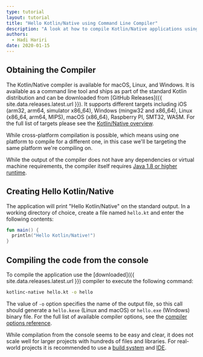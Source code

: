 ```yaml
---
type: tutorial
layout: tutorial
title: "Hello Kotlin/Native using Command Line Compiler"
description: "A look at how to compile Kotlin/Native applications using the command line compiler"
authors: 
  - Hadi Hariri
date: 2020-01-15
---
```


<!--- To become a How-To. Need to change type to new "HowTo" --->


## Obtaining the Compiler

The Kotlin/Native compiler is available for macOS, Linux, and Windows. It is available as a command line tool and ships as part of the standard Kotlin distribution and can be downloaded from [GitHub Releases]({{ site.data.releases.latest.url }}). It supports
different targets including iOS (arm32, arm64, simulator x86_64), Windows (mingw32 and x86_64),
Linux (x86_64, arm64, MIPS), macOS (x86_64), Raspberry PI, SMT32, WASM. For the full list of targets please see the [Kotlin/Native overview](/docs/reference/native-overview.html). 

While cross-platform compilation is possible, which means using one platform to compile for a different one, 
in this case we'll be targeting the same platform we're compiling on.  

While the output of the compiler does not have any dependencies or virtual machine requirements,
the compiler itself requires [Java 1.8 or higher runtime](https://jdk.java.net/11/).

## Creating Hello Kotlin/Native

The application will print "Hello Kotlin/Native" on the standard output. In a working directory of choice, create a file named
`hello.kt` and enter the following contents:

<div class="sample" markdown="1" theme="idea" data-highlight-only>

```kotlin
fun main() {
  println("Hello Kotlin/Native!")
}
```
</div>

## Compiling the code from the console 

To compile the application use the [downloaded]({{ site.data.releases.latest.url }})
compiler to execute the following command:

```bash
kotlinc-native hello.kt -o hello
```

The value of `-o` option specifies the name of the output file, so this call should generate a `hello.kexe` (Linux and macOS) or `hello.exe` (Windows) binary file.
For the full list of available compiler options, see the [compiler options reference](/docs/reference/compiler-reference.html).

While compilation from the console seems to be easy and clear, it
does not scale well for larger projects with hundreds of files and libraries. For real-world projects it is recommended
to use a [build system](using-gradle.html) and [IDE](using-intellij-idea.html).
